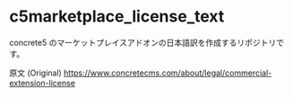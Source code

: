 # c5marketplace_license_text

concrete5 のマーケットプレイスアドオンの日本語訳を作成するリポジトリです。

原文 (Original) https://www.concretecms.com/about/legal/commercial-extension-license

